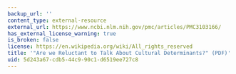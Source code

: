 ```yaml
---
backup_url: ''
content_type: external-resource
external_url: https://www.ncbi.nlm.nih.gov/pmc/articles/PMC3103166/
has_external_license_warning: true
is_broken: false
license: https://en.wikipedia.org/wiki/All_rights_reserved
title: '"Are we Reluctant to Talk About Cultural Determinants?" (PDF)'
uid: 5d243a67-cdb5-44c9-90c1-d6519ee727c8
---
```

